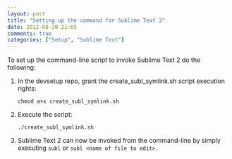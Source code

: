 ```yaml
---
layout: post
title: "Setting up the command for Sublime Text 2"
date: 2012-08-20 21:05
comments: true
categories: ["Setup", "Sublime Text"]
---
```


To set up the command-line script to invoke Sublime Text 2 do the following:

1.  In the devsetup repo, grant the create_subl_symlink.sh script execution rights:

    `chmod a+x create_subl_symlink.sh`

2.  Execute the script:

    `./create_subl_symlink.sh`

3.  Sublime Text 2 can now be invoked from the command-line by simply executing `subl` or `subl <name of file to edit>`.